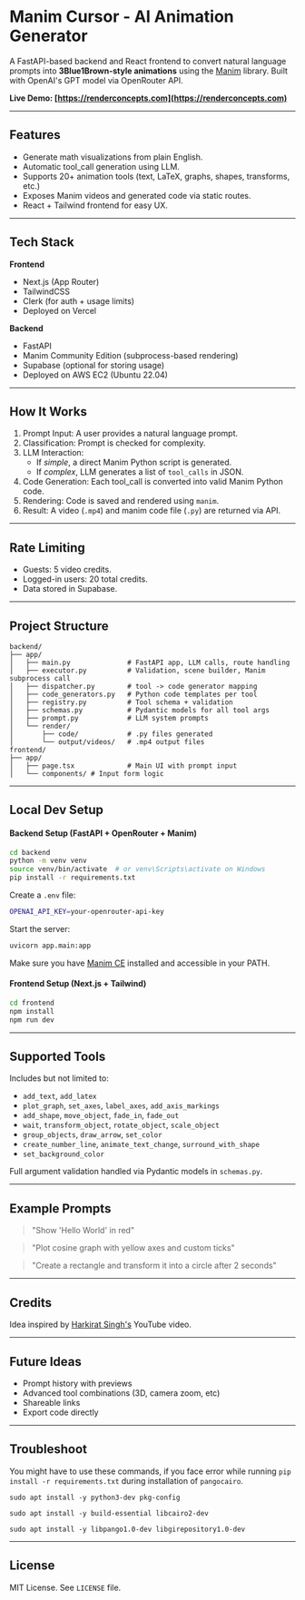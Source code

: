 # Manim Cursor - AI Animation Generator
A FastAPI-based backend and React frontend to convert natural language prompts into **3Blue1Brown-style animations** using the [Manim](https://www.manim.community/) library. Built with OpenAI's GPT model via OpenRouter API.

**Live Demo: [https://renderconcepts.com](https://renderconcepts.com)**

 ---

## Features

- Generate math visualizations from plain English.
- Automatic tool_call generation using LLM.
- Supports 20+ animation tools (text, LaTeX, graphs, shapes, transforms, etc.)
- Exposes Manim videos and generated code via static routes.
- React + Tailwind frontend for easy UX.
---

## Tech Stack
**Frontend**  
- Next.js (App Router)  
- TailwindCSS  
- Clerk (for auth + usage limits)  
- Deployed on Vercel

**Backend**  
- FastAPI  
- Manim Community Edition (subprocess-based rendering)  
- Supabase (optional for storing usage)  
- Deployed on AWS EC2 (Ubuntu 22.04)  

 ---

## How It Works
1. Prompt Input: A user provides a natural language prompt.
2. Classification: Prompt is checked for complexity.
3. LLM Interaction:
   - If *simple*, a direct Manim Python script is generated.
   - If *complex*, LLM generates a list of `tool_calls` in JSON.
4. Code Generation: Each tool_call is converted into valid Manim Python code.
5. Rendering: Code is saved and rendered using `manim`.
6. Result: A video (`.mp4`) and manim code file (`.py`) are returned via API.


 ---

## Rate Limiting
- Guests: 5 video credits.
- Logged-in users: 20 total credits.
- Data stored in Supabase.

---

## Project Structure
```
backend/
├── app/
│   ├── main.py              # FastAPI app, LLM calls, route handling
│   ├── executor.py          # Validation, scene builder, Manim subprocess call
│   ├── dispatcher.py        # tool -> code generator mapping
│   ├── code_generators.py   # Python code templates per tool
│   ├── registry.py          # Tool schema + validation
│   ├── schemas.py           # Pydantic models for all tool args
│   ├── prompt.py            # LLM system prompts
│   └── render/
│       ├── code/            # .py files generated
│       └── output/videos/   # .mp4 output files
frontend/
├── app/
│   ├── page.tsx             # Main UI with prompt input
│   └── components/ # Input form logic
```
 ---

## Local Dev Setup
#### Backend Setup (FastAPI + OpenRouter + Manim)

```bash
cd backend
python -m venv venv
source venv/bin/activate  # or venv\Scripts\activate on Windows
pip install -r requirements.txt
```

Create a `.env` file:
```bash
OPENAI_API_KEY=your-openrouter-api-key
```

Start the server:
```bash
uvicorn app.main:app
```

Make sure you have [Manim CE](https://docs.manim.community/en/stable/installation.html) installed and accessible in your PATH.

#### Frontend Setup (Next.js + Tailwind)

```bash
cd frontend
npm install
npm run dev
```

---

## Supported Tools

Includes but not limited to:

- `add_text`, `add_latex`
- `plot_graph`, `set_axes`, `label_axes`, `add_axis_markings`
- `add_shape`, `move_object`, `fade_in`, `fade_out`
- `wait`, `transform_object`, `rotate_object`, `scale_object`
- `group_objects`, `draw_arrow`, `set_color`
- `create_number_line`, `animate_text_change`, `surround_with_shape`
- `set_background_color`

Full argument validation handled via Pydantic models in `schemas.py`.

---

## Example Prompts

> "Show 'Hello World' in red"

> "Plot cosine graph with yellow axes and custom ticks"

> "Create a rectangle and transform it into a circle after 2 seconds"
---

## Credits
Idea inspired by [Harkirat Singh's](https://www.youtube.com/@harkirat1/videos) YouTube video.

---

## Future Ideas
- Prompt history with previews
- Advanced tool combinations (3D, camera zoom, etc)
- Shareable links
- Export code directly

---

## Troubleshoot

You might have to use these commands, if you face error while running `pip install -r requirements.txt` during installation of `pangocairo`.
```
sudo apt install -y python3-dev pkg-config

sudo apt install -y build-essential libcairo2-dev

sudo apt install -y libpango1.0-dev libgirepository1.0-dev

```
---

## License

MIT License. See `LICENSE` file.